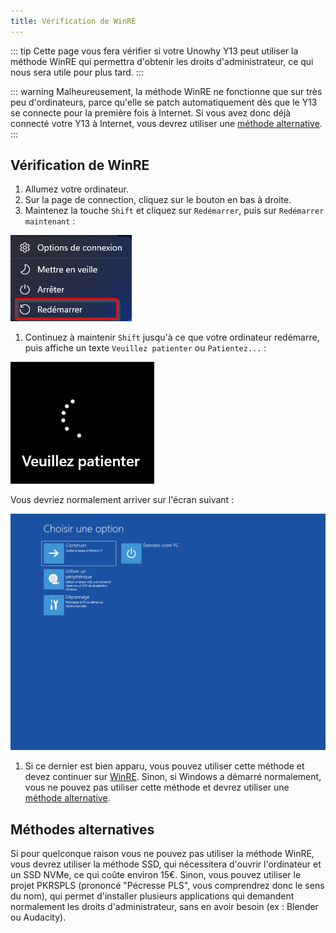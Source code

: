 ```yaml
---
title: Vérification de WinRE
---
```


::: tip
Cette page vous fera vérifier si votre Unowhy Y13 peut utiliser la méthode WinRE qui permettra d'obtenir les droits d'administrateur, ce qui nous sera utile pour plus tard.
:::

::: warning
Malheureusement, la méthode WinRE ne fonctionne que sur très peu d'ordinateurs, parce qu'elle se patch automatiquement dès que le Y13 se connecte pour la première fois à Internet. Si vous avez donc déjà connecté votre Y13 à Internet, vous devrez utiliser une [méthode alternative](/winre-verification.html#methodes-alternatives).
:::

## Vérification de WinRE

1. Allumez votre ordinateur.
2. Sur la page de connection, cliquez sur le bouton en bas à droite.
3. Maintenez la touche `Shift` et cliquez sur `Redémarrer`, puis sur `Redémarrer maintenant` :

![](/assets/images/winre/reboot-context-menu.png)

1. Continuez à maintenir `Shift` jusqu'à ce que votre ordinateur redémarre, puis affiche un texte `Veuillez patienter` ou `Patientez...` :

![](/assets/images/winre/reboot.png)

Vous devriez normalement arriver sur l'écran suivant :

![WinRE](/assets/images/winre/menu.png)

1. Si ce dernier est bien apparu, vous pouvez utiliser cette méthode et devez continuer sur [WinRE](/winre.html). Sinon, si Windows a démarré normalement, vous ne pouvez pas utiliser cette méthode et devrez utiliser une [méthode alternative](/winre-verification.html#methodes-alternatives).

## Méthodes alternatives

Si pour quelconque raison vous ne pouvez pas utiliser la méthode WinRE, vous devrez utiliser la méthode SSD, qui nécessitera d'ouvrir l'ordinateur et un SSD NVMe, ce qui coûte environ 15€. Sinon, vous pouvez utiliser le projet PKRSPLS (prononcé "Pécresse PLS", vous comprendrez donc le sens du nom), qui permet d'installer plusieurs applications qui demandent normalement les droits d'administrateur, sans en avoir besoin (ex : Blender ou Audacity).